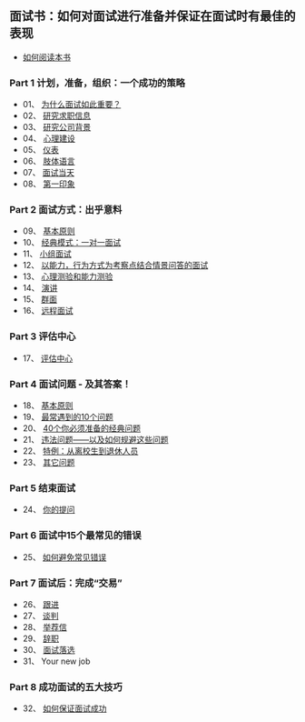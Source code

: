 ## 面试书：如何对面试进行准备并保证在面试时有最佳的表现

* [如何阅读本书](https://github.com/pwstrick/daily/blob/master/book/prepare/read.md)

### Part 1 计划，准备，组织：一个成功的策略
* 01、 [为什么面试如此重要？](https://github.com/pwstrick/daily/blob/master/book/prepare/1.md)
* 02、 [研究求职信息](https://github.com/pwstrick/daily/blob/master/book/prepare/2.md)
* 03、 [研究公司背景](https://github.com/pwstrick/daily/blob/master/book/prepare/3.md)
* 04、 [心理建设](https://github.com/pwstrick/daily/blob/master/book/prepare/4.md)
* 05、 [仪表](https://github.com/pwstrick/daily/blob/master/book/prepare/5.md)
* 06、 [肢体语言](https://github.com/pwstrick/daily/blob/master/book/prepare/6.md)
* 07、 [面试当天](https://github.com/pwstrick/daily/blob/master/book/prepare/7.md)
* 08、 [第一印象](https://github.com/pwstrick/daily/blob/master/book/prepare/8.md)

### Part 2 面试方式：出乎意料
* 09、 [基本原则](https://github.com/pwstrick/daily/blob/master/book/prepare/9.md)
* 10、 [经典模式：一对一面试](https://github.com/pwstrick/daily/blob/master/book/prepare/10.md)
* 11、 [小组面试](https://github.com/pwstrick/daily/blob/master/book/prepare/11.md)
* 12、 [以能力，行为方式为考察点结合情景问答的面试](https://github.com/pwstrick/daily/blob/master/book/prepare/12.md)
* 13、 [心理测验和能力测验](https://github.com/pwstrick/daily/blob/master/book/prepare/13.md)
* 14、 [演讲](https://github.com/pwstrick/daily/blob/master/book/prepare/14.md)
* 15、 [群面](https://github.com/pwstrick/daily/blob/master/book/prepare/15.md)
* 16、 [远程面试](https://github.com/pwstrick/daily/blob/master/book/prepare/16.md)

### Part 3 评估中心
* 17、 [评估中心](https://github.com/pwstrick/daily/blob/master/book/prepare/17.md)

### Part 4 面试问题 - 及其答案！
* 18、 [基本原则](https://github.com/pwstrick/daily/blob/master/book/prepare/18.md)
* 19、 [最常遇到的10个问题](https://github.com/pwstrick/daily/blob/master/book/prepare/19.md)
* 20、 [40个你必须准备的经典问题](https://github.com/pwstrick/daily/blob/master/book/prepare/20.md)
* 21、 [违法问题——以及如何规避这些问题](https://github.com/pwstrick/daily/blob/master/book/prepare/21.md)
* 22、 [特例：从离校生到退休人员](https://github.com/pwstrick/daily/blob/master/book/prepare/22.md)
* 23、 [其它问题](https://github.com/pwstrick/daily/blob/master/book/prepare/23.md)

### Part 5 结束面试
* 24、 [你的提问](https://github.com/pwstrick/daily/blob/master/book/prepare/24.md)

### Part 6 面试中15个最常见的错误
* 25、 [如何避免常见错误](https://github.com/pwstrick/daily/blob/master/book/prepare/25.md)

### Part 7 面试后：完成“交易”
* 26、 [跟进](https://github.com/pwstrick/daily/blob/master/book/prepare/26.md)
* 27、 [谈判](https://github.com/pwstrick/daily/blob/master/book/prepare/27.md)
* 28、 [举荐信](https://github.com/pwstrick/daily/blob/master/book/prepare/28.md)
* 29、 [辞职](https://github.com/pwstrick/daily/blob/master/book/prepare/29.md)
* 30、 [面试落选](https://github.com/pwstrick/daily/blob/master/book/prepare/30.md)
* 31、 Your new job

### Part 8 成功面试的五大技巧
* 32、 [如何保证面试成功](https://github.com/pwstrick/daily/blob/master/book/prepare/32.md)